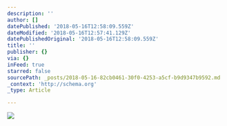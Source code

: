 ```yaml
---
description: ''
author: []
datePublished: '2018-05-16T12:58:09.559Z'
dateModified: '2018-05-16T12:57:41.129Z'
datePublishedOriginal: '2018-05-16T12:58:09.559Z'
title: ''
publisher: {}
via: {}
inFeed: true
starred: false
sourcePath: _posts/2018-05-16-82cb0461-30f0-4253-a5cf-b9d9347b9592.md
_context: 'http://schema.org'
_type: Article

---
```

![](https://the-grid-user-content.s3-us-west-2.amazonaws.com/d2d8fcff-a8aa-4b1b-b967-5965bf623f4f.jpg)